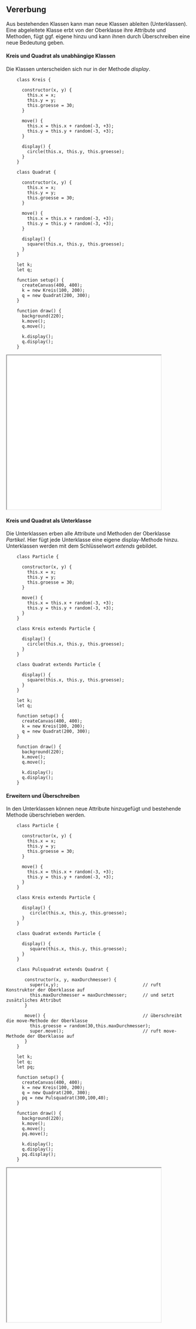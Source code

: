 ## Vererbung

Aus bestehenden Klassen kann man neue Klassen ableiten (Unterklassen). Eine abgeleitete Klasse erbt von der Oberklasse ihre Attribute und Methoden, fügt ggf. eigene hinzu und kann ihnen durch Überschreiben eine neue Bedeutung geben.



#### Kreis und Quadrat als unabhängige Klassen 

Die Klassen unterscheiden sich nur in der Methode *display*.
```
    class Kreis {

      constructor(x, y) {
        this.x = x;
        this.y = y;
        this.groesse = 30;
      }

      move() {
        this.x = this.x + random(-3, +3);
        this.y = this.y + random(-3, +3);
      }

      display() {
        circle(this.x, this.y, this.groesse);
      }
    }

    class Quadrat {

      constructor(x, y) {
        this.x = x;
        this.y = y;
        this.groesse = 30;
      }

      move() {
        this.x = this.x + random(-3, +3);
        this.y = this.y + random(-3, +3);
      }

      display() {
        square(this.x, this.y, this.groesse);
      }
    }

    let k;
    let q;

    function setup() {
      createCanvas(400, 400);
      k = new Kreis(100, 200);
      q = new Quadrat(200, 300);
    }

    function draw() {
      background(220);
      k.move();
      q.move();

      k.display();
      q.display();
    }
``` 

<iframe src="ohneVererbung.html" width="420" height="420"></iframe>

#### Kreis und Quadrat als Unterklasse  

Die Unterklassen erben alle Attribute und Methoden der Oberklasse *Partikel*. Hier fügt jede Unterklasse eine eigene display-Methode hinzu. Unterklassen werden mit dem Schlüsselwort *extends* gebildet.

```
    class Particle {

      constructor(x, y) {
        this.x = x;
        this.y = y;
        this.groesse = 30;
      }

      move() {
        this.x = this.x + random(-3, +3);
        this.y = this.y + random(-3, +3);
      }
    }

    class Kreis extends Particle {

      display() {
        circle(this.x, this.y, this.groesse);
      }
    }

    class Quadrat extends Particle {

      display() {
        square(this.x, this.y, this.groesse);
      }
    }

    let k;
    let q;

    function setup() {
      createCanvas(400, 400);
      k = new Kreis(100, 200);
      q = new Quadrat(200, 300);
    }

    function draw() {
      background(220);
      k.move();
      q.move();

      k.display();
      q.display();
    }
```

#### Erweitern und Überschreiben

In den Unterklassen können neue Attribute hinzugefügt und bestehende Methode überschrieben werden.

```
    class Particle {

      constructor(x, y) {
        this.x = x;
        this.y = y;
        this.groesse = 30;
      }

      move() {
        this.x = this.x + random(-3, +3);
        this.y = this.y + random(-3, +3);
      }
    }

    class Kreis extends Particle {

      display() {
         circle(this.x, this.y, this.groesse);
      }
    }

    class Quadrat extends Particle {

      display() {
         square(this.x, this.y, this.groesse);
      }
    }

    class Pulsquadrat extends Quadrat {

       constructor(x, y, maxDurchmesser) {
         super(x,y);                                // ruft Konstruktor der Oberklasse auf
         this.maxDurchmesser = maxDurchmesser;      // und setzt zusätzliches Attribut  
       }

       move() {                                     // überschreibt die move-Methode der Oberklasse
         this.groesse = random(30,this.maxDurchmesser);
         super.move();                              // ruft move-Methode der Oberklasse auf
       }
    }

    let k;
    let q;
    let pq;

    function setup() {
      createCanvas(400, 400);
      k = new Kreis(100, 200);
      q = new Quadrat(200, 300);
      pq = new Pulsquadrat(300,100,40);
    }

    function draw() {
      background(220);
      k.move();
      q.move();
      pq.move();

      k.display();
      q.display();
      pq.display();
    }
```

<iframe src="ueberschreiben.html" width="420" height="420"></iframe>
